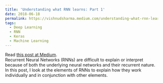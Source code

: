 ```yaml
---
title: 'Understanding what RNN learns: Part 1'
date: 2018-06-18
permalink: https://vishnudsharma.medium.com/understanding-what-rnn-learns-part-1-5f1b23b5f7b4
tags:
  - Deep Learning
  - RNN
  - Keras
  - Machine Learning
---
```


Read [this post at Medium](https://vishnudsharma.medium.com/understanding-what-rnn-learns-part-1-5f1b23b5f7b4). <br />
Recurrent Neural Networks (RNNs) are difficult to explain or interpret because of both the underlying neural networks and their recurrent nature. In this post, I look at the elements of RNNs to explain how they work individually and in conjunction with other elements.
